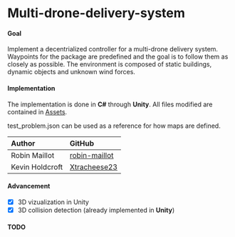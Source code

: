# Multi-drone-delivery-system

#### Goal
Implement a decentrialized controller for a multi-drone delivery system. Waypoints for the package are predefined and the goal is to follow them as closely as possible. The environment is composed of static buildings, dynamic objects and unknown wind forces.


#### Implementation

The implementation is done in **C#** through **Unity**.
All files modified are contained in [Assets](https://github.com/robin-maillot/drone_package_delivery/tree/master/Assets).

test_problem.json can be used as a reference for how maps are defined.

| Author              		 | GitHub                                            |
|:---------------------------|:--------------------------------------------------|
| Robin Maillot   			 | [robin-maillot](https://github.com/robin-maillot) |
| Kevin Holdcroft			 | [Xtracheese23](https://github.com/Xtracheese23) |


#### Advancement
- [X] 3D vizualization in Unity
- [X] 3D collision detection (already implemented in **Unity**)

#### TODO

